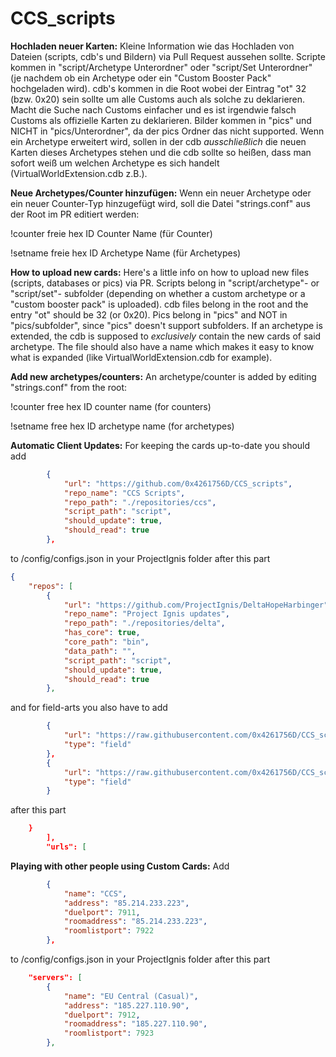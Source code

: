 # CCS_scripts

**Hochladen neuer Karten:**
Kleine Information wie das Hochladen von Dateien (scripts, cdb's und Bildern) via Pull Request aussehen sollte.
Scripte kommen in "script/Archetype Unterordner" oder "script/Set Unterordner" (je nachdem ob ein Archetype oder ein "Custom Booster Pack" hochgeladen wird).
cdb's kommen in die Root wobei der Eintrag "ot" 32 (bzw. 0x20) sein sollte um alle Customs auch als solche zu deklarieren. Macht die Suche nach Customs einfacher und es ist irgendwie falsch Customs als offizielle Karten zu deklarieren.
Bilder kommen in "pics" und NICHT in "pics/Unterordner", da der pics Ordner das nicht supported.
Wenn ein Archetype erweitert wird, sollen in der cdb *ausschließlich* die neuen Karten dieses Archetypes stehen und die cdb sollte so heißen, dass man sofort weiß um welchen Archetype es sich handelt (VirtualWorldExtension.cdb z.B.).

**Neue Archetypes/Counter hinzufügen:**
Wenn ein neuer Archetype oder ein neuer Counter-Typ hinzugefügt wird, soll die Datei "strings.conf" aus der Root im PR editiert werden:

!counter freie hex ID Counter Name (für Counter)

!setname freie hex ID Archetype Name (für Archetypes)

**How to upload new cards:**
Here's a little info on how to upload new files (scripts, databases or pics) via PR.
Scripts belong in "script/archetype"- or "script/set"- subfolder (depending on whether a custom archetype or a "custom booster pack" is uploaded).
cdb files belong in the root and the entry "ot" should be 32 (or 0x20).
Pics belong in "pics" and NOT in "pics/subfolder", since "pics" doesn't support subfolders.
If an archetype is extended, the cdb is supposed to *exclusively* contain the new cards of said archetype. The file should also have a name which makes it easy to know what is expanded (like VirtualWorldExtension.cdb for example).

**Add new archetypes/counters:**
An archetype/counter is added by editing "strings.conf" from the root:

!counter free hex ID counter name (for counters)

!setname free hex ID archetype name (for archetypes)

**Automatic Client Updates:**
For keeping the cards up-to-date you should add 
```json
        {
            "url": "https://github.com/0x4261756D/CCS_scripts",
            "repo_name": "CCS Scripts",
            "repo_path": "./repositories/ccs",
            "script_path": "script",
            "should_update": true,
            "should_read": true
        },
``` 
to /config/configs.json in your ProjectIgnis folder after this part
```json
{
    "repos": [
        {
            "url": "https://github.com/ProjectIgnis/DeltaHopeHarbinger",
            "repo_name": "Project Ignis updates",
            "repo_path": "./repositories/delta",
            "has_core": true,
            "core_path": "bin",
            "data_path": "",
            "script_path": "script",
            "should_update": true,
            "should_read": true
        },
```
and for field-arts you also have to add
```json
        {
            "url": "https://raw.githubusercontent.com/0x4261756D/CCS_scripts/master/pics/field/{}.png",
            "type": "field"
        },
        {
            "url": "https://raw.githubusercontent.com/0x4261756D/CCS_scripts/master/pics/field/{}.jpg",
            "type": "field"
        }
```
after this part
```json
	}
		],
		"urls": [

```
**Playing with other people using Custom Cards:**
Add
```json
		{
            "name": "CCS",
            "address": "85.214.233.223",
            "duelport": 7911,
            "roomaddress": "85.214.233.223",
            "roomlistport": 7922
    	},
```
to /config/configs.json in your ProjectIgnis folder after this part
```json
	"servers": [
		{
			"name": "EU Central (Casual)",
			"address": "185.227.110.90",
			"duelport": 7912,
			"roomaddress": "185.227.110.90",
			"roomlistport": 7923
		},
```
